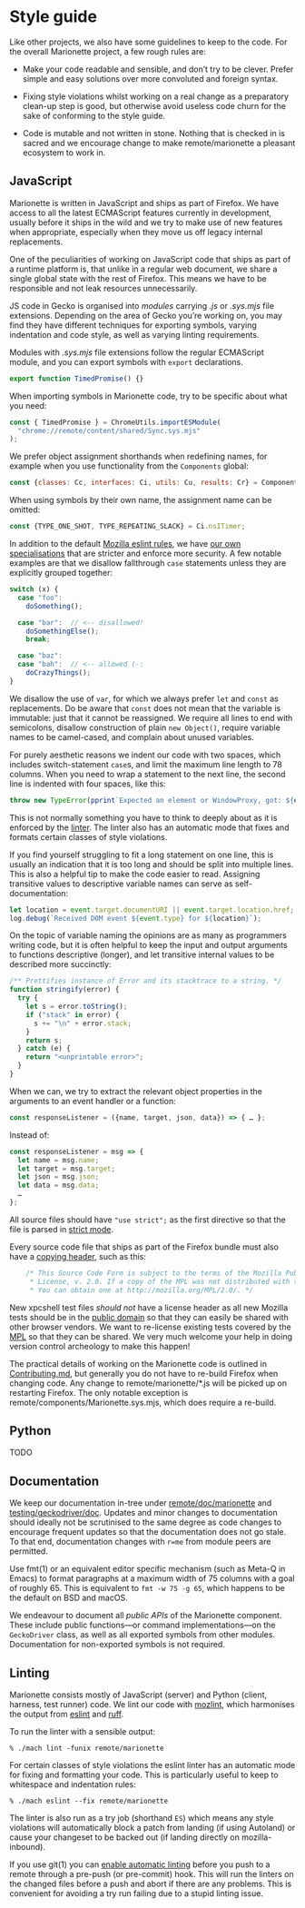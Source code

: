 # Style guide

Like other projects, we also have some guidelines to keep to the code.
For the overall Marionette project, a few rough rules are:

* Make your code readable and sensible, and don’t try to be
  clever.  Prefer simple and easy solutions over more convoluted
  and foreign syntax.

* Fixing style violations whilst working on a real change as a
  preparatory clean-up step is good, but otherwise avoid useless
  code churn for the sake of conforming to the style guide.

* Code is mutable and not written in stone.  Nothing that
  is checked in is sacred and we encourage change to make
  remote/marionette a pleasant ecosystem to work in.

## JavaScript

Marionette is written in JavaScript and ships
as part of Firefox.  We have access to all the latest ECMAScript
features currently in development, usually before it ships in the
wild and we try to make use of new features when appropriate,
especially when they move us off legacy internal replacements.

One of the peculiarities of working on JavaScript code that ships as
part of a runtime platform is, that unlike in a regular web document,
we share a single global state with the rest of Firefox.  This means
we have to be responsible and not leak resources unnecessarily.

JS code in Gecko is organised into _modules_ carrying _.js_ or _.sys.mjs_
file extensions.  Depending on the area of Gecko you’re working on,
you may find they have different techniques for exporting symbols,
varying indentation and code style, as well as varying linting
requirements.

Modules with _.sys.mjs_ file extensions follow the regular ECMAScript module,
and you can export symbols with `export` declarations.

```javascript
export function TimedPromise() {}
```

When importing symbols in Marionette code, try to be specific about
what you need:

```javascript
const { TimedPromise } = ChromeUtils.importESModule(
  "chrome://remote/content/shared/Sync.sys.mjs"
);
```

We prefer object assignment shorthands when redefining names,
for example when you use functionality from the `Components` global:

```javascript
const {classes: Cc, interfaces: Ci, utils: Cu, results: Cr} = Components;
```

When using symbols by their own name, the assignment name can be
omitted:

```javascript
const {TYPE_ONE_SHOT, TYPE_REPEATING_SLACK} = Ci.nsITimer;
```

In addition to the default [Mozilla eslint rules], we have [our
own specialisations] that are stricter and enforce more security.
A few notable examples are that we disallow fallthrough `case`
statements unless they are explicitly grouped together:

```javascript
switch (x) {
  case "foo":
    doSomething();

  case "bar":  // <-- disallowed!
    doSomethingElse();
    break;

  case "baz":
  case "bah":  // <-- allowed (-:
    doCrazyThings();
}
```

We disallow the use of `var`, for which we always prefer `let` and
`const` as replacements.  Do be aware that `const` does not mean
that the variable is immutable: just that it cannot be reassigned.
We require all lines to end with semicolons, disallow construction
of plain `new Object()`, require variable names to be camel-cased,
and complain about unused variables.

For purely aesthetic reasons we indent our code with two spaces,
which includes switch-statement `case`s, and limit the maximum
line length to 78 columns.  When you need to wrap a statement to
the next line, the second line is indented with four spaces, like this:

```javascript
throw new TypeError(pprint`Expected an element or WindowProxy, got: ${el}`);
```

This is not normally something you have to think to deeply about as
it is enforced by the [linter].  The linter also has an automatic
mode that fixes and formats certain classes of style violations.

If you find yourself struggling to fit a long statement on one line,
this is usually an indication that it is too long and should be
split into multiple lines.  This is also a helpful tip to make the
code easier to read.  Assigning transitive values to descriptive
variable names can serve as self-documentation:

```javascript
let location = event.target.documentURI || event.target.location.href;
log.debug(`Received DOM event ${event.type} for ${location}`);
```

On the topic of variable naming the opinions are as many as programmers
writing code, but it is often helpful to keep the input and output
arguments to functions descriptive (longer), and let transitive
internal values to be described more succinctly:

```javascript
/** Prettifies instance of Error and its stacktrace to a string. */
function stringify(error) {
  try {
    let s = error.toString();
    if ("stack" in error) {
      s += "\n" + error.stack;
    }
    return s;
  } catch (e) {
    return "<unprintable error>";
  }
}
```

When we can, we try to extract the relevant object properties in
the arguments to an event handler or a function:

```javascript
const responseListener = ({name, target, json, data}) => { … };
```

Instead of:

```javascript
const responseListener = msg => {
  let name = msg.name;
  let target = msg.target;
  let json = msg.json;
  let data = msg.data;
  …
};
```

All source files should have `"use strict";` as the first directive
so that the file is parsed in [strict mode].

Every source code file that ships as part of the Firefox bundle
must also have a [copying header], such as this:

```javascript
    /* This Source Code Form is subject to the terms of the Mozilla Public
     * License, v. 2.0. If a copy of the MPL was not distributed with this file,
     * You can obtain one at http://mozilla.org/MPL/2.0/. */
```

New xpcshell test files _should not_ have a license header as all
new Mozilla tests should be in the [public domain] so that they can
easily be shared with other browser vendors.  We want to re-license
existing tests covered by the [MPL] so that they can be shared.
We very much welcome your help in doing version control archeology
to make this happen!

The practical details of working on the Marionette code is outlined
in [Contributing.md], but generally you do not have to re-build
Firefox when changing code.  Any change to remote/marionette/*.js
will be picked up on restarting Firefox.  The only notable exception
is remote/components/Marionette.sys.mjs, which does require
a re-build.

[strict mode]: https://developer.mozilla.org/docs/Web/JavaScript/Reference/Strict_mode
[Mozilla eslint rules]: https://searchfox.org/mozilla-central/source/.eslintrc.js
[our own specialisations]: https://searchfox.org/mozilla-central/source/remote/marionette/.eslintrc.js
[linter]: #linting
[copying header]: https://www.mozilla.org/en-US/MPL/headers/
[public domain]: https://creativecommons.org/publicdomain/zero/1.0/
[MPL]: https://www.mozilla.org/en-US/MPL/2.0/
[Contributing.md]: ./Contributing.md

## Python

TODO

## Documentation

We keep our documentation in-tree under [remote/doc/marionette]
and [testing/geckodriver/doc].  Updates and minor changes to
documentation should ideally not be scrutinised to the same degree
as code changes to encourage frequent updates so that the documentation
does not go stale.  To that end, documentation changes with `r=me`
from module peers are permitted.

Use fmt(1) or an equivalent editor specific mechanism (such as Meta-Q
in Emacs) to format paragraphs at a maximum width of 75 columns
with a goal of roughly 65.  This is equivalent to `fmt -w 75 -g 65`,
which happens to be the default on BSD and macOS.

We endeavour to document all _public APIs_ of the Marionette component.
These include public functions—or command implementations—on
the `GeckoDriver` class, as well as all exported symbols from
other modules.  Documentation for non-exported symbols is not required.

[remote/doc/marionette]: https://searchfox.org/mozilla-central/source/remote/marionette/doc
[testing/geckodriver/doc]: https://searchfox.org/mozilla-central/source/testing/geckodriver/doc

## Linting

Marionette consists mostly of JavaScript (server) and Python (client,
harness, test runner) code.  We lint our code with [mozlint],
which harmonises the output from [eslint] and [ruff].

To run the linter with a sensible output:

```shell
% ./mach lint -funix remote/marionette
```

For certain classes of style violations the eslint linter has
an automatic mode for fixing and formatting your code.  This is
particularly useful to keep to whitespace and indentation rules:

```shell
% ./mach eslint --fix remote/marionette
```

The linter is also run as a try job (shorthand `ES`) which means
any style violations will automatically block a patch from landing
(if using Autoland) or cause your changeset to be backed out (if
landing directly on mozilla-inbound).

If you use git(1) you can [enable automatic linting] before you push
to a remote through a pre-push (or pre-commit) hook.  This will
run the linters on the changed files before a push and abort if
there are any problems.  This is convenient for avoiding a try run
failing due to a stupid linting issue.

[mozlint]: /code-quality/lint/mozlint.rst
[eslint]: /code-quality/lint/linters/eslint.rst
[ruff]: /code-quality/lint/linters/ruff.rst
[enable automatic linting]: /code-quality/lint/usage.rst#using-a-vcs-hook
